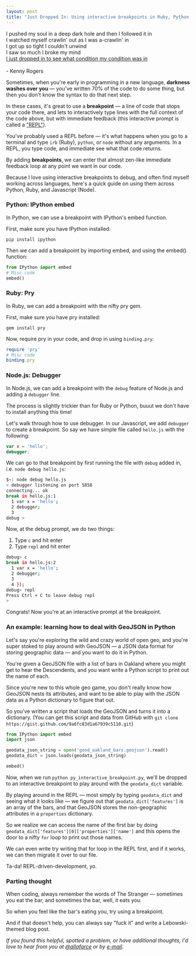 ```yaml
---
layout: post
title: "Just Dropped In: Using interactive breakpoints in Ruby, Python and Javascript to make life better"
---
```


<div class="message">
    I pushed my soul in a deep dark hole and then I followed it in<br>
    I watched myself crawlin' out as I was a-crawlin' in<br>
    I got up so tight I couldn't unwind<br>
    I saw so much I broke my mind<br>
  <a href="https://www.youtube.com/watch?v=od_6M8cFdUA">
    I just dropped in to see what condition my condition was in<br>
  </a>
  <br>
  - Kenny Rogers
</div>

Sometimes, when you're early in programming in a new language, **darkness washes over you** — you've written 70% of the code to do some thing, but then you don't know the syntax to do that next step.

In these cases, it's great to use a **breakpoint** — a line of code that stops your code there, and lets to interactively type lines with the full context of the code above, but with immediate feedback (this interactive prompt is called a ["REPL"](http://en.wikipedia.org/wiki/Read–eval–print_loop)).

You've probably used a REPL before — it's what happens when you go to a terminal and type `irb` (Ruby), `python`, or `node` without any arguments. In a REPL, you type code, and immediate see what that code returns.

By adding **breakpoints**, we can enter that almost zen-like immediate feedback loop at any point we want in our code.

Because I love using interactive breakpoints to debug, and often find myself working across languages, here's a quick guide on using them across Python, Ruby, and Javascript (Node).

### Python: IPython embed

In Python, we can use a breakpoint with IPython's embed function.

First, make sure you have IPython installed:

`pip install ipython`

Then we can add a breakpoint by importing embed, and using the embed() function:

```python
from IPython import embed
# Misc code
embed()
```

### Ruby: Pry

In Ruby, we can add a breakpoint with the nifty pry gem.

First, make sure you have pry installed:

`gem install pry`

Now, require pry in your code, and drop in using `binding.pry`:

```ruby
require 'pry'
# Misc code
binding.pry
```

### Node.js: Debugger

In Node.js, we can add a breakpoint with the `debug` feature of Node.js and adding a `debugger` line.

The process is slightly trickier than for Ruby or Python, buuut we don't have to install anything this time!

Let's walk through how to use debugger. In our Javascript, we add `debugger` to create a breakpoint. So say we have simple file called `hello.js` with the following:

```javascript
var x = 'hello';
debugger;
```

We can go to that breakpoint by first running the file with `debug` added in, i.e. `node debug hello.js`:

```bash
$~: node debug hello.js
< debugger listening on port 5858
connecting... ok
break in hello.js:1
  1 var x = 'hello';
  2 debugger;
  3
debug >
```

Now, at the debug prompt, we do two things:

1. Type `c` and hit enter
2. Type `repl` and hit enter

```bash
debug> c
break in hello.js:2
  1 var x = 'hello';
  2 debugger;
  3
  4 });
debug> repl
Press Ctrl + C to leave debug repl
>
```

Congrats! Now you're at an interactive prompt at the breakpoint.

### An example: learning how to deal with GeoJSON in Python

Let's say you're exploring the wild and crazy world of open geo, and you're super stoked to play around with GeoJSON — a JSON data format for storing geographic data — and you want to do it in Python.

You're given a GeoJSON file with a list of bars in Oakland where you might get to hear the Descendents, and you want write a Python script to print out the name of each.

Since you're new to this whole geo game, you don't really know how GeoJSON nests its attributes, and want to be able to play with the JSON data as a Python dictionary to figure that out.

So you've written a script that loads the GeoJSON and turns it into a dictionary. (You can get this script and data from GitHub with `git clone https://gist.github.com/9a6fc83d1a67939c5110.git`)

```python
from IPython import embed
import json

geodata_json_string = open('good_oakland_bars.geojson').read()
geodata_dict = json.loads(geodata_json_string)

embed()
```

Now, when we run `python py_interactive_breakpoint.py`, we'll be dropped to an interactive breakpoint to play around with the `geodata_dict` variable.

By playing around in the REPL — most simply by typing `geodata_dict` and seeing what it looks like — we figure out that `geodata_dict['features']` is an array of the bars, and  that GeoJSON stores the non-geographic attributes in a `properties` dictionary.

So we realize we can access the name of the first bar by doing `geodata_dict['features'][0]['properties']['name']` and this opens the door to a nifty `for` loop to print out those names.

We can even write try writing that for loop in the REPL first, and if it works, we can then migrate it over to our file.

Ta-da! REPL-driven-development, yo.

### Parting thought

When coding, always remember the words of The Stranger — sometimes you eat the bar, and sometimes the bar, well, it eats you.

So when you feel like the bar's eating you, try using a breakpoint.

And if that doesn't help, you can always say "fuck it" and write a Lebowski-themed blog post.

_If you found this helpful, spotted a problem, or have additional thoughts, I'd love to hear from you at [@allafarce](https://twitter.com/allafarce) or by [e-mail](mailto:dave@codeforamerica.org)._
